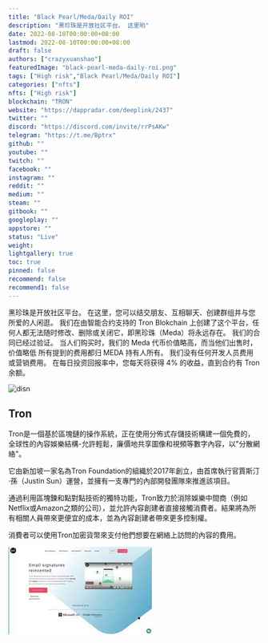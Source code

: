 ```yaml
---
title: "Black Pearl/Meda/Daily ROI"
description: "黑珍珠是开放社区平台。 这里哟"
date: 2022-08-10T00:00:00+08:00
lastmod: 2022-08-10T00:00:00+08:00
draft: false
authors: ["crazyxuanshao"]
featuredImage: "black-pearl-meda-daily-roi.png"
tags: ["High risk","Black Pearl/Meda/Daily ROI"]
categories: ["nfts"]
nfts: ["High risk"]
blockchain: "TRON"
website: "https://dappradar.com/deeplink/2437"
twitter: ""
discord: "https://discord.com/invite/rrPsAKw"
telegram: "https://t.me/Bptrx"
github: ""
youtube: ""
twitch: ""
facebook: ""
instagram: ""
reddit: ""
medium: ""
steam: ""
gitbook: ""
googleplay: ""
appstore: ""
status: "Live"
weight: 
lightgallery: true
toc: true
pinned: false
recommend: false
recommend1: false
---
```

<p>黑珍珠是开放社区平台。 在这里，您可以结交朋友、互相聊天、创建群组并与您所爱的人闲逛。 我们在由智能合约支持的 Tron Blokchain 上创建了这个平台，任何人都无法随时修改、删除或关闭它，即黑珍珠（Meda）将永远存在。 我们的合同已经过验证。 当人们购买时，我们的 Meda 代币价值略高，而当他们出售时，价值略低 所有提到的费用都归 MEDA 持有人所有。 我们没有任何开发人员费用或营销费用。 在每日投资回报率中，您每天将获得 4% 的收益，直到合约有 Tron 余额。</p>

![disn](\disn.png)

## Tron

Tron是一個基於區塊鏈的操作系統，正在使用分佈式存儲技術構建一個免費的，全球性的內容娛樂結構-允許輕鬆，廉價地共享圖像和視頻等數字內容，以"分散網絡"。

它由新加坡一家名為Tron Foundation的組織於2017年創立，由首席執行官賈斯汀·孫（Justin Sun）運營，並擁有一支專門的內部開發團隊來推進該項目。

通過利用區塊鍊和點對點技術的獨特功能，Tron致力於消除娛樂中間商（例如Netflix或Amazon之類的公司），並允許內容創建者直接接觸消費者。結果將為所有相關人員帶來更便宜的成本，並為內容創建者帶來更多控制權。

消費者可以使用Tron加密貨幣來支付他們想要在網絡上訪問的內容的費用。

![isnd](isnd.png)